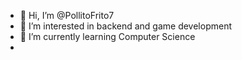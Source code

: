 - 👋 Hi, I’m @PollitoFrito7
- 👀 I’m interested in backend and game development
- 🌱 I’m currently learning Computer Science
- 
<!---
PollitoFrito7/PollitoFrito7 is a ✨ special ✨ repository because its `README.md` (this file) appears on your GitHub profile.
You can click the Preview link to take a look at your changes.
--->
